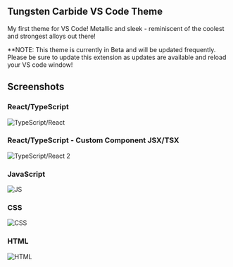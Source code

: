 ## Tungsten Carbide VS Code Theme

My first theme for VS Code! Metallic and sleek - reminiscent of the coolest and strongest alloys out there!

**NOTE: This theme is currently in Beta and will be updated frequently. Please be sure to update this extension as updates are available and reload your VS code window!

## Screenshots

### React/TypeScript
![TypeScript/React](images/tc-react.png)

### React/TypeScript - Custom Component JSX/TSX
![TypeScript/React 2](images/tc-react2.png)

### JavaScript
![JS](images/tc-js.png)

### CSS
![CSS](images/tc-css.png)

### HTML
![HTML](images/tc-html.png)




